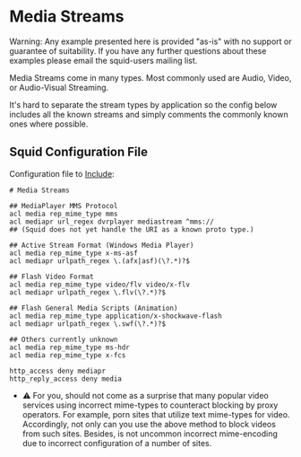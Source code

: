 # Media Streams

Warning: Any example presented here is provided "as-is" with no support
or guarantee of suitability. If you have any further questions about
these examples please email the squid-users mailing list.

Media Streams come in many types. Most commonly used are Audio, Video,
or Audio-Visual Streaming.

It's hard to separate the stream types by application so the config
below includes all the known streams and simply comments the commonly
known ones where possible.

## Squid Configuration File

Configuration file to [Include](/Features/ConfigIncludes):

    # Media Streams
    
    ## MediaPlayer MMS Protocol
    acl media rep_mime_type mms
    acl mediapr url_regex dvrplayer mediastream ^mms://
    ## (Squid does not yet handle the URI as a known proto type.)
    
    ## Active Stream Format (Windows Media Player)
    acl media rep_mime_type x-ms-asf
    acl mediapr urlpath_regex \.(afx|asf)(\?.*)?$
    
    ## Flash Video Format
    acl media rep_mime_type video/flv video/x-flv
    acl mediapr urlpath_regex \.flv(\?.*)?$
    
    ## Flash General Media Scripts (Animation)
    acl media rep_mime_type application/x-shockwave-flash
    acl mediapr urlpath_regex \.swf(\?.*)?$
    
    ## Others currently unknown
    acl media rep_mime_type ms-hdr
    acl media rep_mime_type x-fcs
    
    http_access deny mediapr
    http_reply_access deny media

  - ⚠️ For you, should not come as a surprise that many popular video
    services using incorrect mime-types to counteract blocking by proxy
    operators. For example, porn sites that utilize text mime-types for
    video. Accordingly, not only can you use the above method to block
    videos from such sites. Besides, is not uncommon incorrect
    mime-encoding due to incorrect configuration of a number of sites.
